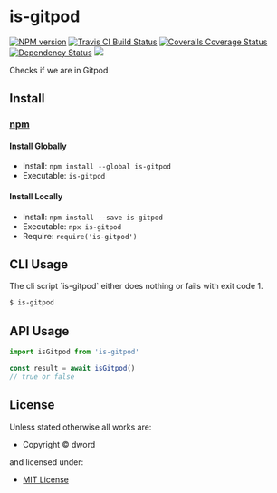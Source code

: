 <!-- TITLE/ -->

<h1>is-gitpod</h1>

<!-- /TITLE -->


<!-- BADGES/ -->

<span class="badge-npmversion"><a href="https://npmjs.org/package/is-gitpod" title="View this project on NPM"><img src="https://img.shields.io/npm/v/is-gitpod.svg" alt="NPM version" /></a></span>
<span class="badge-travisci"><a href="http://travis-ci.org/dword-design/is-gitpod" title="Check this project's build status on TravisCI"><img src="https://img.shields.io/travis/dword-design/is-gitpod/master.svg" alt="Travis CI Build Status" /></a></span>
<span class="badge-coveralls"><a href="https://coveralls.io/r/dword-design/is-gitpod" title="View this project's coverage on Coveralls"><img src="https://img.shields.io/coveralls/dword-design/is-gitpod.svg" alt="Coveralls Coverage Status" /></a></span>
<span class="badge-daviddm"><a href="https://david-dm.org/dword-design/is-gitpod" title="View the status of this project's dependencies on DavidDM"><img src="https://img.shields.io/david/dword-design/is-gitpod.svg" alt="Dependency Status" /></a></span>
<span class="badge-shields"><a href="https://img.shields.io/badge/renovate-enabled-brightgreen.svg"><img src="https://img.shields.io/badge/renovate-enabled-brightgreen.svg" /></a></span>

<!-- /BADGES -->


<!-- DESCRIPTION/ -->

Checks if we are in Gitpod

<!-- /DESCRIPTION -->


<!-- INSTALL/ -->

<h2>Install</h2>

<a href="https://npmjs.com" title="npm is a package manager for javascript"><h3>npm</h3></a>
<h4>Install Globally</h4>
<ul>
<li>Install: <code>npm install --global is-gitpod</code></li>
<li>Executable: <code>is-gitpod</code></li>
</ul>
<h4>Install Locally</h4>
<ul>
<li>Install: <code>npm install --save is-gitpod</code></li>
<li>Executable: <code>npx is-gitpod</code></li>
<li>Require: <code>require('is-gitpod')</code></li>
</ul>

<!-- /INSTALL -->


<h2>CLI Usage</h2>
The cli script `is-gitpod` either does nothing or fails with exit code 1.

```bash
$ is-gitpod
```

<h2>API Usage</h2>

```js
import isGitpod from 'is-gitpod'

const result = await isGitpod()
// true or false
```

<!-- LICENSE/ -->

<h2>License</h2>

Unless stated otherwise all works are:

<ul><li>Copyright &copy; dword</li></ul>

and licensed under:

<ul><li><a href="http://spdx.org/licenses/MIT.html">MIT License</a></li></ul>

<!-- /LICENSE -->
